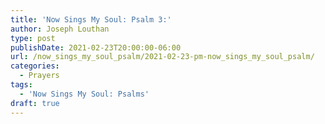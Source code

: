 ```yaml
---
title: 'Now Sings My Soul: Psalm 3:'
author: Joseph Louthan
type: post
publishDate: 2021-02-23T20:00:00-06:00
url: /now_sings_my_soul_psalm/2021-02-23-pm-now_sings_my_soul_psalm/
categories:
  - Prayers
tags:
  - 'Now Sings My Soul: Psalms'
draft: true
---
```

<pre>
<div style="font-variant: small-caps;">

</div>

</pre>
